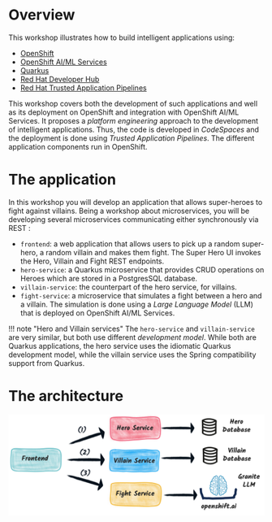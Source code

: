 # Overview

This workshop illustrates how to build intelligent applications using:

- [OpenShift](https://www.openshift.com/)
- [OpenShift AI/ML Services](https://www.openshift.com/ai-ml)
- [Quarkus](https://quarkus.io/)
- [Red Hat Developer Hub](https://developers.redhat.com/rhdh/overview)
- [Red Hat Trusted Application Pipelines](https://www.redhat.com/en/products/trusted-application-pipelines)

This workshop covers both the development of such applications and well as its deployment on OpenShift and integration with OpenShift AI/ML Services.
It proposes a _platform engineering_ approach to the development of intelligent applications.
Thus, the code is developed in _CodeSpaces_ and the deployment is done using _Trusted Application Pipelines_.
The different application components run in OpenShift.

# The application

In this workshop you will develop an application that allows super-heroes to fight against villains. 
Being a workshop about microservices, you will be developing several microservices communicating either synchronously via REST :

- `frontend`: a web application that allows users to pick up a random super-hero, a random villain and makes them fight. The Super Hero UI invokes the Hero, Villain and Fight REST endpoints.
- `hero-service`: a Quarkus microservice that provides CRUD operations on Heroes which are stored in a PostgresSQL database.
- `villain-service`: the counterpart of the hero service, for villains.
- `fight-service`: a microservice that simulates a fight between a hero and a villain. The simulation is done using a _Large Language Model_ (LLM) that is deployed on OpenShift AI/ML Services.

!!! note "Hero and Villain services"
    The `hero-service` and `villain-service` are very similar, but both use different _development model_. While both are Quarkus applications, the hero service uses the idiomatic Quarkus development model, while the villain service uses the Spring compatibility support from Quarkus.

# The architecture

![the architecture](images/architecture.png)

